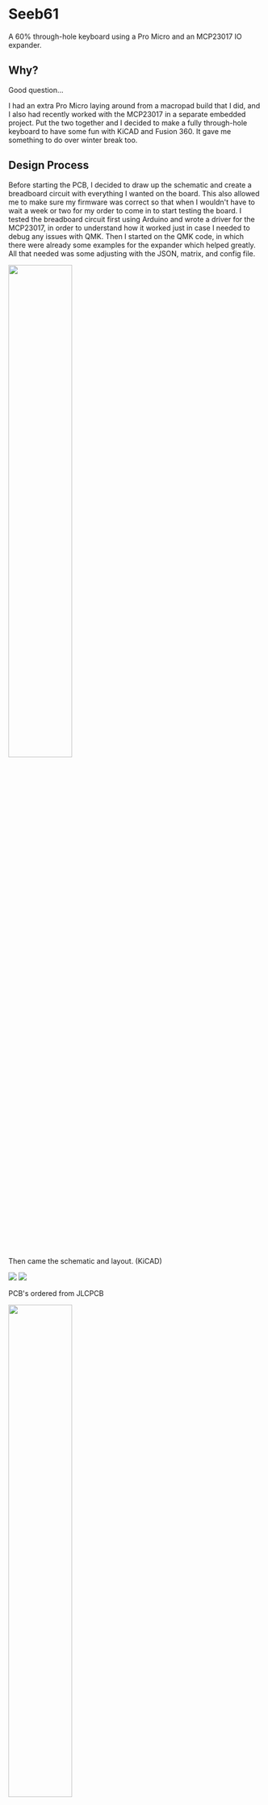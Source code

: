 # Seeb61

A 60% through-hole keyboard using a Pro Micro and an MCP23017 IO expander.

## Why?

Good question... 

I had an extra Pro Micro laying around from a macropad build that I did, and I also had recently worked with the MCP23017 in a separate embedded project. Put the two together and I decided to make a fully through-hole keyboard to have some fun with KiCAD and Fusion 360. It gave me something to do over winter break too. 

## Design Process

Before starting the PCB, I decided to draw up the schematic and create a breadboard circuit with everything I wanted on the board. This also allowed me to make sure my firmware was correct so that when I wouldn't have to wait a week or two for my order to come in to start testing the board. 
I tested the breadboard circuit first using Arduino and wrote a driver for the MCP23017, in order to understand how it worked just in case I needed to debug any issues with QMK. Then I started on the QMK code, in which there were already some examples for the expander which helped greatly. All that needed was some adjusting with the 
JSON, matrix, and config file. 

<img src="https://i.imgur.com/znSnLJn.jpg" width=50% height=50%>

Then came the schematic and layout. (KiCAD)

<img src="https://i.imgur.com/EqQ4xuG.png">

<img src="https://i.imgur.com/oKAIdvO.png">

PCB's ordered from JLCPCB

<img src="https://i.imgur.com/hHp4bYz.jpeg" width=50% height=50%>

Decided to buy a 3D printer and try my hand at designing a simple case

<img src="https://i.imgur.com/Dc0FWZM.png">

# Result

<img src="https://i.imgur.com/VftGtn3.jpeg">

# What I'd do different
There are some annoyances I have with my current design, two being the rotary placement needs to be adjusted slightly to the left to match the keycap spacing, and the other being the silkscreen design I decided to put on there...
Otherwise I was fairly happy with the result, everything worked as it should and I've been using it for the past couple months. I decided to go with gateron milky yellows as switches and used foam inside the 3d printed case which made it pretty good. 

